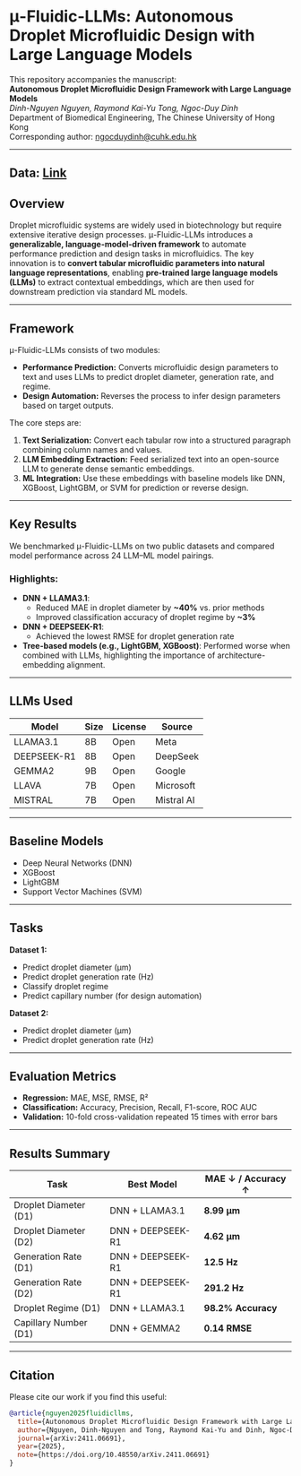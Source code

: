 # μ-Fluidic-LLMs: Autonomous Droplet Microfluidic Design with Large Language Models

This repository accompanies the manuscript:  
**Autonomous Droplet Microfluidic Design Framework with Large Language Models**  
*Dinh-Nguyen Nguyen, Raymond Kai-Yu Tong, Ngoc-Duy Dinh*  
Department of Biomedical Engineering, The Chinese University of Hong Kong  
Corresponding author: [ngocduydinh@cuhk.edu.hk](mailto:ngocduydinh@cuhk.edu.hk)

---

## Data: [Link](https://mycuhk-my.sharepoint.com/:u:/g/personal/1155187654_link_cuhk_edu_hk/EU20J2J8c0NOlw11rWb4KRUBxcmhtFoGf9dwGiQo8EwAfQ)


## Overview

Droplet microfluidic systems are widely used in biotechnology but require extensive iterative design processes. μ-Fluidic-LLMs introduces a **generalizable, language-model-driven framework** to automate performance prediction and design tasks in microfluidics. The key innovation is to **convert tabular microfluidic parameters into natural language representations**, enabling **pre-trained large language models (LLMs)** to extract contextual embeddings, which are then used for downstream prediction via standard ML models.

---

## Framework

μ-Fluidic-LLMs consists of two modules:
- **Performance Prediction:** Converts microfluidic design parameters to text and uses LLMs to predict droplet diameter, generation rate, and regime.
- **Design Automation:** Reverses the process to infer design parameters based on target outputs.

The core steps are:
1. **Text Serialization:** Convert each tabular row into a structured paragraph combining column names and values.
2. **LLM Embedding Extraction:** Feed serialized text into an open-source LLM to generate dense semantic embeddings.
3. **ML Integration:** Use these embeddings with baseline models like DNN, XGBoost, LightGBM, or SVM for prediction or reverse design.

---

## Key Results

We benchmarked μ-Fluidic-LLMs on two public datasets and compared model performance across 24 LLM–ML model pairings.

### Highlights:
- **DNN + LLAMA3.1**:  
  - Reduced MAE in droplet diameter by **~40%** vs. prior methods  
  - Improved classification accuracy of droplet regime by **~3%**
- **DNN + DEEPSEEK-R1**:  
  - Achieved the lowest RMSE for droplet generation rate
- **Tree-based models (e.g., LightGBM, XGBoost)**: Performed worse when combined with LLMs, highlighting the importance of architecture-embedding alignment.

---

## LLMs Used

| Model        | Size | License | Source     |
|--------------|------|---------|------------|
| LLAMA3.1     | 8B   | Open    | Meta       |
| DEEPSEEK-R1  | 8B   | Open    | DeepSeek   |
| GEMMA2       | 9B   | Open    | Google     |
| LLAVA        | 7B   | Open    | Microsoft  |
| MISTRAL      | 7B   | Open    | Mistral AI |

---

## Baseline Models

- Deep Neural Networks (DNN)
- XGBoost
- LightGBM
- Support Vector Machines (SVM)

---

## Tasks

**Dataset 1:**
- Predict droplet diameter (µm)
- Predict droplet generation rate (Hz)
- Classify droplet regime
- Predict capillary number (for design automation)

**Dataset 2:**
- Predict droplet diameter (µm)
- Predict droplet generation rate (Hz)

---

## Evaluation Metrics

- **Regression:** MAE, MSE, RMSE, R²  
- **Classification:** Accuracy, Precision, Recall, F1-score, ROC AUC  
- **Validation:** 10-fold cross-validation repeated 15 times with error bars

---

## Results Summary

| Task                     | Best Model         | MAE ↓ / Accuracy ↑ |
|--------------------------|--------------------|--------------------|
| Droplet Diameter (D1)    | DNN + LLAMA3.1     | **8.99 µm**        |
| Droplet Diameter (D2)    | DNN + DEEPSEEK-R1  | **4.62 µm**        |
| Generation Rate (D1)     | DNN + DEEPSEEK-R1  | **12.5 Hz**        |
| Generation Rate (D2)     | DNN + DEEPSEEK-R1  | **291.2 Hz**       |
| Droplet Regime (D1)      | DNN + LLAMA3.1     | **98.2% Accuracy** |
| Capillary Number (D1)    | DNN + GEMMA2       | **0.14 RMSE**      |

---

## Citation

Please cite our work if you find this useful:

```bibtex
@article{nguyen2025fluidicllms,
  title={Autonomous Droplet Microfluidic Design Framework with Large Language Models},
  author={Nguyen, Dinh-Nguyen and Tong, Raymond Kai-Yu and Dinh, Ngoc-Duy},
  journal={arXiv:2411.06691},
  year={2025},
  note={https://doi.org/10.48550/arXiv.2411.06691}
}
